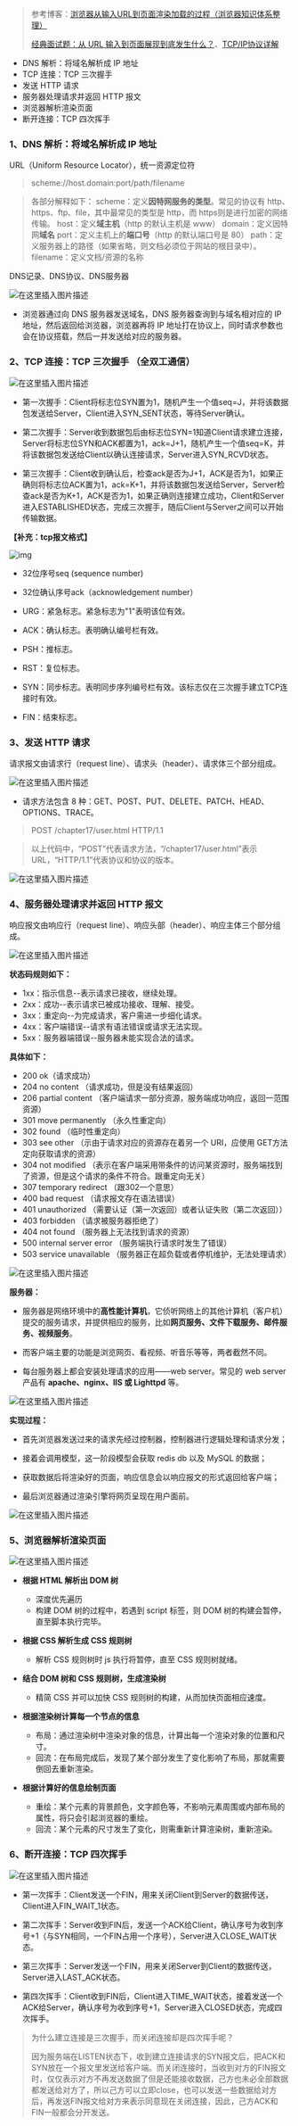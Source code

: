 > 参考博客：[浏览器从输入URL到页面渲染加载的过程（浏览器知识体系整理）](https://juejin.cn/post/7316775422187061300)
>
> [经典面试题：从 URL 输入到页面展现到底发生什么？](https://www.zhihu.com/people/jian-qiang-de-pao-mo-90)、[TCP/IP协议详解](https://blog.csdn.net/weixin_44198965/article/details/90083126)

- DNS 解析：将域名解析成 IP 地址
- TCP 连接：TCP 三次握手 
- 发送 HTTP 请求
- 服务器处理请求并返回 HTTP 报文
- 浏览器解析渲染页面
- 断开连接：TCP 四次挥手

### 1、DNS 解析：将域名解析成 IP 地址

URL（Uniform Resource Locator），统一资源定位符

> scheme://host.domain:port/path/filename 

> 各部分解释如下：
> scheme：定义**因特网服务的类型**。常见的协议有 http、https、ftp、file，其中最常见的类型是 http，而 https则是进行加密的网络传输。
> host：定义**域主机**（http 的默认主机是 www）
> domain：定义因特网**域名**
> port：定义主机上的**端口号**（http 的默认端口号是 80）
> path：定义服务器上的路径（如果省略，则文档必须位于网站的根目录中）。
> filename：定义文档/资源的名称

DNS记录、DNS协议、DNS服务器

![在这里插入图片描述](https://img-blog.csdnimg.cn/20210127130912439.png?x-oss-process=image/watermark,type_ZmFuZ3poZW5naGVpdGk,shadow_10,text_aHR0cHM6Ly9ibG9nLmNzZG4ubmV0L3dlaXhpbl80Mzk3MzQxNQ==,size_16,color_FFFFFF,t_70)
- 浏览器通过向 DNS 服务器发送域名，DNS 服务器查询到与域名相对应的 IP 地址，然后返回给浏览器，浏览器再将 IP 地址打在协议上，同时请求参数也会在协议搭载，然后一并发送给对应的服务器。

### 2、TCP 连接：TCP 三次握手 （全双工通信）

![在这里插入图片描述](https://img-blog.csdnimg.cn/20210127131136553.png?x-oss-process=image/watermark,type_ZmFuZ3poZW5naGVpdGk,shadow_10,text_aHR0cHM6Ly9ibG9nLmNzZG4ubmV0L3dlaXhpbl80Mzk3MzQxNQ==,size_16,color_FFFFFF,t_70)
- 第一次握手：Client将标志位SYN置为1，随机产生一个值seq=J，并将该数据包发送给Server，Client进入SYN_SENT状态，等待Server确认。

- 第二次握手：Server收到数据包后由标志位SYN=1知道Client请求建立连接，Server将标志位SYN和ACK都置为1，ack=J+1，随机产生一个值seq=K，并将该数据包发送给Client以确认连接请求，Server进入SYN_RCVD状态。

- 第三次握手：Client收到确认后，检查ack是否为J+1，ACK是否为1，如果正确则将标志位ACK置为1，ack=K+1，并将该数据包发送给Server，Server检查ack是否为K+1，ACK是否为1，如果正确则连接建立成功，Client和Server进入ESTABLISHED状态，完成三次握手，随后Client与Server之间可以开始传输数据。



**【补充：tcp报文格式】**



![img](https://images2015.cnblogs.com/blog/964016/201608/964016-20160829215953168-1927861560.png)



- 32位序号seq (sequence number)

- 32位确认序号ack（acknowledgement number）
- URG：紧急标志。紧急标志为"1"表明该位有效。
- ACK：确认标志。表明确认编号栏有效。
- PSH：推标志。
- RST：复位标志。
- SYN：同步标志。表明同步序列编号栏有效。该标志仅在三次握手建立TCP连接时有效。
- FIN：结束标志。

### 3、发送 HTTP 请求

请求报文由请求行（request line）、请求头（header）、请求体三个部分组成。

![在这里插入图片描述](https://img-blog.csdnimg.cn/2021012713194675.png?x-oss-process=image/watermark,type_ZmFuZ3poZW5naGVpdGk,shadow_10,text_aHR0cHM6Ly9ibG9nLmNzZG4ubmV0L3dlaXhpbl80Mzk3MzQxNQ==,size_16,color_FFFFFF,t_70)
- 请求方法包含 8 种：GET、POST、PUT、DELETE、PATCH、HEAD、OPTIONS、TRACE。

> POST /chapter17/user.html HTTP/1.1

> 以上代码中，“POST”代表请求方法，“/chapter17/user.html”表示 URL，“HTTP/1.1”代表协议和协议的版本。

![在这里插入图片描述](https://img-blog.csdnimg.cn/20210127132349504.png?x-oss-process=image/watermark,type_ZmFuZ3poZW5naGVpdGk,shadow_10,text_aHR0cHM6Ly9ibG9nLmNzZG4ubmV0L3dlaXhpbl80Mzk3MzQxNQ==,size_16,color_FFFFFF,t_70)

### 4、服务器处理请求并返回 HTTP 报文

响应报文由响应行（request line）、响应头部（header）、响应主体三个部分组成。

![在这里插入图片描述](https://img-blog.csdnimg.cn/2021012713331994.png?x-oss-process=image/watermark,type_ZmFuZ3poZW5naGVpdGk,shadow_10,text_aHR0cHM6Ly9ibG9nLmNzZG4ubmV0L3dlaXhpbl80Mzk3MzQxNQ==,size_16,color_FFFFFF,t_70)

**状态码规则如下：**

- 1xx：指示信息--表示请求已接收，继续处理。
- 2xx：成功--表示请求已被成功接收、理解、接受。
- 3xx：重定向--为完成请求，客户需进一步细化请求。
- 4xx：客户端错误--请求有语法错误或请求无法实现。
- 5xx：服务器端错误--服务器未能实现合法的请求。

**具体如下：**
- 200 ok（请求成功）
- 204 no content （请求成功，但是没有结果返回）
- 206 partial content （客户端请求一部分资源，服务端成功响应，返回一范围资源）
- 301 move permanently （永久性重定向）
- 302 found （临时性重定向）
- 303 see other （示由于请求对应的资源存在着另一个 URI，应使用 GET方法定向获取请求的资源）
- 304 not modified （表示在客户端采用带条件的访问某资源时，服务端找到了资源，但是这个请求的条件不符合。跟重定向无关）
- 307 temporary redirect （跟302一个意思）
- 400 bad request （请求报文存在语法错误）
- 401 unauthorized （需要认证（第一次返回）或者认证失败（第二次返回））
- 403 forbidden （请求被服务器拒绝了）
- 404 not found （服务器上无法找到请求的资源）
- 500 internal server error （服务端执行请求时发生了错误）
- 503 service unavailable （服务器正在超负载或者停机维护，无法处理请求）

![在这里插入图片描述](https://img-blog.csdnimg.cn/20210127133418448.png?x-oss-process=image/watermark,type_ZmFuZ3poZW5naGVpdGk,shadow_10,text_aHR0cHM6Ly9ibG9nLmNzZG4ubmV0L3dlaXhpbl80Mzk3MzQxNQ==,size_16,color_FFFFFF,t_70)

**服务器：**

- 服务器是网络环境中的**高性能计算机**，它侦听网络上的其他计算机（客户机）提交的服务请求，并提供相应的服务，比如**网页服务、文件下载服务、邮件服务、视频服务**。

- 而客户端主要的功能是浏览网页、看视频、听音乐等等，两者截然不同。

- 每台服务器上都会安装处理请求的应用——web server。常见的 web server 产品有 **apache、nginx、IIS 或 Lighttpd** 等。

![在这里插入图片描述](https://img-blog.csdnimg.cn/20210127132612229.png?x-oss-process=image/watermark,type_ZmFuZ3poZW5naGVpdGk,shadow_10,text_aHR0cHM6Ly9ibG9nLmNzZG4ubmV0L3dlaXhpbl80Mzk3MzQxNQ==,size_16,color_FFFFFF,t_70)

**实现过程：**

- 首先浏览器发送过来的请求先经过控制器，控制器进行逻辑处理和请求分发；

- 接着会调用模型，这一阶段模型会获取 redis db 以及 MySQL 的数据；

- 获取数据后将渲染好的页面，响应信息会以响应报文的形式返回给客户端；

- 最后浏览器通过渲染引擎将网页呈现在用户面前。

![在这里插入图片描述](https://img-blog.csdnimg.cn/20210127132658392.png?x-oss-process=image/watermark,type_ZmFuZ3poZW5naGVpdGk,shadow_10,text_aHR0cHM6Ly9ibG9nLmNzZG4ubmV0L3dlaXhpbl80Mzk3MzQxNQ==,size_16,color_FFFFFF,t_70)

### 5、浏览器解析渲染页面

![在这里插入图片描述](https://img-blog.csdnimg.cn/20210127134506300.png?x-oss-process=image/watermark,type_ZmFuZ3poZW5naGVpdGk,shadow_10,text_aHR0cHM6Ly9ibG9nLmNzZG4ubmV0L3dlaXhpbl80Mzk3MzQxNQ==,size_16,color_FFFFFF,t_70)
- **根据 HTML 解析出 DOM 树**
  - 深度优先遍历
  - 构建 DOM 树的过程中，若遇到 script 标签，则 DOM 树的构建会暂停，直至脚本执行完毕。

- **根据 CSS 解析生成 CSS 规则树**
  - 解析 CSS 规则树时 js 执行将暂停，直至 CSS 规则树就绪。

- **结合 DOM 树和 CSS 规则树，生成渲染树**
  - 精简 CSS 并可以加快 CSS 规则树的构建，从而加快页面相应速度。

- **根据渲染树计算每一个节点的信息**
  - 布局：通过渲染树中渲染对象的信息，计算出每一个渲染对象的位置和尺寸。
  - 回流：在布局完成后，发现了某个部分发生了变化影响了布局，那就需要倒回去重新渲染。

- **根据计算好的信息绘制页面**
  - 重绘：某个元素的背景颜色，文字颜色等，不影响元素周围或内部布局的属性，将只会引起浏览器的重绘。
  - 回流：某个元素的尺寸发生了变化，则需重新计算渲染树，重新渲染。

### 6、断开连接：TCP 四次挥手

![在这里插入图片描述](https://img-blog.csdnimg.cn/20210127135208843.png?x-oss-process=image/watermark,type_ZmFuZ3poZW5naGVpdGk,shadow_10,text_aHR0cHM6Ly9ibG9nLmNzZG4ubmV0L3dlaXhpbl80Mzk3MzQxNQ==,size_16,color_FFFFFF,t_70)

- 第一次挥手：Client发送一个FIN，用来关闭Client到Server的数据传送，Client进入FIN_WAIT_1状态。

- 第二次挥手：Server收到FIN后，发送一个ACK给Client，确认序号为收到序号+1（与SYN相同，一个FIN占用一个序号），Server进入CLOSE_WAIT状态。

- 第三次挥手：Server发送一个FIN，用来关闭Server到Client的数据传送，Server进入LAST_ACK状态。

- 第四次挥手：Client收到FIN后，Client进入TIME_WAIT状态，接着发送一个ACK给Server，确认序号为收到序号+1，Server进入CLOSED状态，完成四次挥手。


> 为什么建立连接是三次握手，而关闭连接却是四次挥手呢？
>
> 因为服务端在LISTEN状态下，收到建立连接请求的SYN报文后，把ACK和SYN放在一个报文里发送给客户端。而关闭连接时，当收到对方的FIN报文时，仅仅表示对方不再发送数据了但是还能接收数据，己方也未必全部数据都发送给对方了，所以己方可以立即close，也可以发送一些数据给对方后，再发送FIN报文给对方来表示同意现在关闭连接，因此，己方ACK和FIN一般都会分开发送。